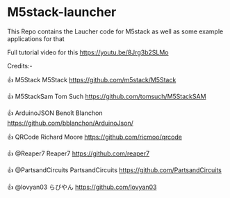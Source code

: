 # M5stack-launcher
This Repo contains the Laucher code for M5stack as well as some example applications for that

Full tutorial video for this
https://youtu.be/8Jrg3b2SLMo


Credits:-
			
👍	M5Stack	M5Stack	https://github.com/m5stack/M5Stack

👍	M5StackSam	Tom Such	https://github.com/tomsuch/M5StackSAM

👍	ArduinoJSON	Benoît Blanchon	https://github.com/bblanchon/ArduinoJson/

👍	QRCode	Richard Moore	https://github.com/ricmoo/qrcode

👍	@Reaper7	Reaper7	https://github.com/reaper7

👍	@PartsandCircuits	PartsandCircuits	https://github.com/PartsandCircuits

👍	@lovyan03	らびやん	https://github.com/lovyan03
